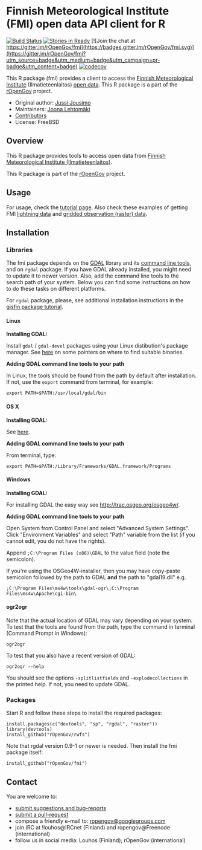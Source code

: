 # Finnish Meteorological Institute (FMI) open data API client for R

[![Build Status](https://api.travis-ci.org/rOpenGov/fmi.png)](https://travis-ci.org/rOpenGov/fmi)
[![Stories in Ready](https://badge.waffle.io/ropengov/fmi.png?label=Ready)](http://waffle.io/ropengov/fmi)
[![Join the chat at https://gitter.im/rOpenGov/fmi](https://badges.gitter.im/rOpenGov/fmi.svg)](https://gitter.im/rOpenGov/fmi?utm_source=badge&utm_medium=badge&utm_campaign=pr-badge&utm_content=badge)
[![codecov](https://codecov.io/gh/rOpenGov/fmi/branch/master/graph/badge.svg)](https://codecov.io/gh/rOpenGov/fmi)

<!--
DOI has to be set separately for each package (if needed) - ask antagomir for more info
[![DOI](https://zenodo.org/badge/4203/rOpenGov/fmi.png)](https://github.com/rOpenGov/fmi)
-->

This R package (fmi) provides a client to access the [Finnish Meteorological Institute](http://en.ilmatieteenlaitos.fi/)
 (Ilmatieteenlaitos) [open data](http://en.ilmatieteenlaitos.fi/open-data).
This R package is a part of the [rOpenGov](http://ropengov.github.io) project.

+ Original author: [Jussi Jousimo](http://www.github.com/statguy/)
+ Maintainers: [Joona Lehtomäki](http://www.github.com/jlehtoma/)
+ [Contributors](https://github.com/rOpenGov/fmi/graphs/contributors)
+ License: FreeBSD

## Overview

This R package provides tools to access open data from [Finnish Meteorological Institute (Ilmatieteenlaitos)](http://www.fmi.fi/en/).

This R package is part of the [rOpenGov](http://ropengov.github.io) project.

## Usage

For usage, check the [tutorial page](https://github.com/rOpenGov/fmi/blob/master/vignettes/fmi_tutorial.md). Also check these examples of getting FMI [lightning data](http://rpubs.com/jlehtoma/210761) and [gridded observation (raster) data](http://rpubs.com/jlehtoma/221026). 

## Installation

### Libraries

The fmi package depends on the [GDAL](http://www.gdal.org/) library and its 
[command line tools](http://www.gdal.org/ogr2ogr.html), and on `rgdal` package. 
If you have GDAL already installed, you might need to update it to newer 
version. Also, add the command line tools to the search path of your system. 
Below you can find some instructions on how to do these tasks on different 
platforms.

For `rgdal` package, please, see additional installation instructions in the
[gisfin package tutorial](https://github.com/rOpenGov/gisfin/blob/master/vignettes/gisfin_tutorial.md).

#### Linux

__Installing GDAL:__

Install `gdal` / `gdal-devel` packages using your Linux distibution's package 
manager. See [here](https://trac.osgeo.org/gdal/wiki/DownloadingGdalBinaries) on 
some pointers on where to find suitable binaries.

__Adding GDAL command line tools to your path__

In Linux, the tools should be found from the path by default after installation.
If not, use the `export` command from terminal, for example:
```
export PATH=$PATH:/usr/local/gdal/bin
```

#### OS X

__Installing GDAL:__

See [here](http://www.kyngchaos.com/software/frameworks).

__Adding GDAL command line tools to your path__

From terminal, type:
```
export PATH=$PATH:/Library/Frameworks/GDAL.framework/Programs
```

#### Windows

__Installing GDAL:__

For installing GDAL the easy way see  http://trac.osgeo.org/osgeo4w/. 

__Adding GDAL command line tools to your path__

Open System from Control Panel and select "Advanced System Settings".
Click "Environment Variables" and select "Path" variable from the list (if you 
cannot edit, you do not have the rights).

Append `;C:\Program Files (x86)\GDAL` to the value field (note the semicolon).

If you're using the OSGeo4W-installer, then you may have copy-paste semicolon 
followed by the path to GDAL __and__ the path to "gdal19.dll" e.g.

`;C:\Program Files\ms4w\tools\gdal-ogr\;C:\Program Files\ms4w\Apache\cgi-bin\`

#### ogr2ogr

Note that the actual location of GDAL may vary depending on your system. To 
test that the tools are found from the path, type the command in terminal 
(Command Prompt in Windows):

```
ogr2ogr
```
To test that you also have a recent version of GDAL:
```
ogr2ogr --help
```
You should see the options `-splitlistfields` and `-explodecollections` in the 
printed help. If not, you need to update GDAL.

### Packages

Start R and follow these steps to install the required packages:
```{r, eval=FALSE}
install.packages(c("devtools", "sp", "rgdal", "raster"))
library(devtools)
install_github("rOpenGov/rwfs")
```
Note that rgdal version 0.9-1 or newer is needed.
Then install the fmi package itself:
```{r, eval=FALSE}
install_github("rOpenGov/fmi")
```


## Contact

  You are welcome to:

  * [submit suggestions and bug-reports](https://github.com/ropengov/fmi/issues)
  * [submit a pull-request](https://github.com/rOpenGov/fmi/pulls)
  * compose a friendly e-mail to: [ropengov@googlegroups.com](mailto:ropengov@googlegroups.com)
  * join IRC at !louhos@IRCnet (Finland) and ropengov@Freenode (international)
  * follow us in social media: Louhos (Finland); rOpenGov (international)
